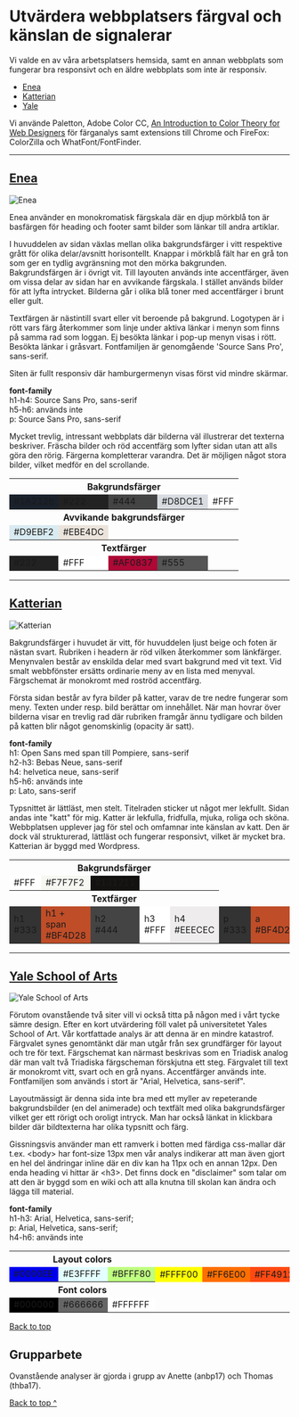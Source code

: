 Utvärdera webbplatsers färgval och känslan de signalerar
===============================

Vi valde en av våra arbetsplatsers hemsida, samt en annan webbplats som fungerar bra responsivt och en äldre webbplats som inte är responsiv.

* <a href="#enea">Enea</a>
* <a href="#katterian">Katterian</a>
* <a href="#yale">Yale</a>

Vi använde Paletton, Adobe Color CC, [An Introduction to Color Theory for Web Designers](https://webdesign.tutsplus.com/articles/an-introduction-to-color-theory-for-web-designers--webdesign-1437) för färganalys samt extensions till Chrome och FireFox: ColorZilla och WhatFont/FontFinder.

---

<span id="enea"></span>[Enea](http://www.enea.com)
---

![Enea](img/analysis/Screenshot-Enea.jpg)

Enea använder en monokromatisk färgskala där en djup mörkblå ton är basfärgen för heading och footer samt bilder som länkar till andra artiklar.

I huvuddelen av sidan växlas mellan olika bakgrundsfärger i vitt respektive grått för olika delar/avsnitt horisontellt. Knappar i mörkblå fält har en grå ton som ger en tydlig avgränsning mot den mörka bakgrunden. Bakgrundsfärgen är i övrigt vit. Till layouten används inte accentfärger, även om vissa delar av sidan har en avvikande färgskala. I stället används bilder för att lyfta intrycket. Bilderna går i olika blå toner med accentfärger i brunt eller gult.

Textfärgen är nästintill svart eller vit beroende på bakgrund. Logotypen är i rött vars färg återkommer som linje under aktiva länkar i menyn som finns på samma rad som loggan. Ej besökta länkar i pop-up menyn visas i rött. Besökta länkar i gråsvart. Fontfamiljen är genomgående 'Source Sans Pro', sans-serif.

Siten är fullt responsiv där hamburgermenyn visas först vid mindre skärmar.

**font-family**  
h1-h4: Source Sans Pro, sans-serif  
h5-h6: används inte  
p: Source Sans Pro, sans-serif  

Mycket trevlig, intressant webbplats där bilderna väl illustrerar det texterna beskriver. Fräscha bilder och röd accentfärg som lyfter sidan utan att alls göra den rörig. Färgerna kompletterar varandra. Det är möjligen något stora bilder, vilket medför en del scrollande.

<table class="web-sites-color-table">
    <tr>
        <th colspan="5">Bakgrundsfärger</th>
    </tr>
    <tr>
        <td style="background-color: #1a212b;" class="light">#1A212b</td>
        <td style="background-color: #222;" class="light">#222</td>
        <td style="background-color: #444;" class="light">#444</td>
        <td style="background-color: #d8dce1;"><span class="dark">#D8DCE1</span></td>
        <td style="background-color: #fff;"><span class="dark">#FFF</span></td>
    </tr>
    <tr>
        <th colspan="5">Avvikande bakgrundsfärger</th>
    </tr>
    <tr>
        <td style="background-color: #d9ebf2;"><span class="dark">#D9EBF2</span></td>
        <td style="background-color: #ebe4dc;"><span class="dark">#EBE4DC</span></td>
    </tr>
    <tr>
        <th colspan="5">Textfärger</th>
    </tr>
    <tr>
        <td style="background-color: #222;" class="light">#222</td>
        <td style="background-color: #FFF;" class="dark">#FFF</td>
        <td style="background-color: #af0837;" class="light">#AF0837</td>
        <td style="background-color: #555;" class="light">#555</td>
    </tr>
</table>

---

<span id="katterian"></span>[Katterian](http://www.katterian.se)
---

![Katterian](img/analysis/Screenshot-Katterian.jpg)

Bakgrundsfärger i huvudet är vitt, för huvuddelen ljust beige och foten är nästan svart. Rubriken i headern är röd vilken återkommer som länkfärger. Menynvalen består av enskilda delar med svart bakgrund med vit text. Vid smalt webbfönster ersätts ordinarie meny av en lista med menyval. Färgschemat är monokromt med roströd accentfärg.

Första sidan består av fyra bilder på katter, varav de tre nedre fungerar som meny. Texten under resp. bild berättar om innehållet. När man hovrar över bilderna visar en trevlig rad där rubriken framgår ännu tydligare och bilden på katten blir något genomskinlig (opacity är satt).

**font-family**  
h1: Open Sans med span till Pompiere, sans-serif  
h2-h3: Bebas Neue, sans-serif  
h4: helvetica neue, sans-serif  
h5-h6: används inte  
p: Lato, sans-serif  

Typsnittet är lättläst, men stelt. Titelraden sticker ut något mer lekfullt. Sidan andas inte "katt" för mig. Katter är lekfulla, fridfulla, mjuka, roliga och sköna. Webbplatsen upplever jag för stel och omfamnar inte känslan av katt. Den är dock väl strukturerad, lättläst och fungerar responsivt, vilket är mycket bra. Katterian är byggd med Wordpress.

<table class="web-sites-color-table">
    <tr>
        <th colspan="5">Bakgrundsfärger</th>
    </tr>
    <tr>
        <td style="background-color: #FFF;" class="dark">#FFF</td>
        <td style="background-color: #F7F7F2;" class="dark">#F7F7F2</td>
        <td style="background-color: #131211;" class="light">#131211</td>
    </tr>
    <tr>
        <th colspan="5">Textfärger</th>
    </tr>
    <tr>
        <td style="background-color: #333;" class="light">h1<br>#333</td>
        <td style="background-color: #BF4D28;" class="light">h1 + span<br>#BF4D28</td>
        <td style="background-color: #444;" class="light">h2<br>#444</td>
        <td style="background-color: #FFF;" class="dark">h3<br>#FFF</td>
        <td style="background-color: #EEECEC;" class="dark">h4<br>#EEECEC</td>
        <td style="background-color: #333;" class="light">p<br>#333</td>
        <td style="background-color: #BF4D28;" class="light">a<br>#BF4D28</td>
    </tr>
</table>

---

<span id="yale"></span>[Yale School of Arts](http://art.yale.edu)
---

![Yale School of Arts](img/analysis/Screenshot-YaleArt.jpg)

Förutom ovanstående två siter vill vi också titta på någon med i vårt tycke sämre design. Efter en kort utvärdering föll valet på universitetet Yales School of Art. Vår kortfattade analys är att denna är en mindre katastrof. Färgvalet synes genomtänkt där man utgår från sex grundfärger för layout och tre för text. Färgschemat kan närmast beskrivas som en Triadisk analog där man valt två Triadiska färgscheman förskjutna ett steg. Färgvalet till text är monokromt vitt, svart och en grå nyans. Accentfärger används inte. Fontfamiljen som används i stort är "Arial, Helvetica, sans-serif".

Layoutmässigt är denna sida inte bra med ett myller av repeterande bakgrundsbilder (en del animerade) och textfält med olika bakgrundsfärger vilket ger ett rörigt och oroligt intryck. Man har också länkat in klickbara bilder där bildtexterna har olika typsnitt och färg.

Gissningsvis använder man ett ramverk i botten med färdiga css-mallar där t.ex. &lt;body&gt; har font-size 13px men vår analys indikerar att man även gjort en hel del ändringar inline där en div kan ha 11px och en annan 12px. Den enda heading vi hittar är &lt;h3&gt;. Det finns dock en "disclaimer" som talar om att den är byggd som en wiki och att alla knutna till skolan kan ändra och lägga till material.

**font-family**  
h1-h3: Arial, Helvetica, sans-serif;  
p: Arial, Helvetica, sans-serif;  
h4-h6: används inte  

<table class="web-sites-color-table">
    <tr>
        <th colspan="3">Layout colors</th>
    </tr>
    <tr>
        <td style="background-color: #0000EE;" class="light">#0000EE</td>
        <td style="background-color: #E3FFFF; class="dark"">#E3FFFF</td>
        <td style="background-color: #BFFF80;" class="dark">#BFFF80</td>
        <td style="background-color: #FFFF00;" class="dark">#FFFF00</td>
        <td style="background-color: #FF6E00;" class="light">#FF6E00</td>
        <td style="background-color: #FF4912;" class="light">#FF4912</td>
    </tr>
    <tr>
        <th colspan="3">Font colors</th>
    </tr>
    <tr>
        <td style="background-color: #000000;" class="light">#000000</td>
        <td style="background-color: #666666;" class="light">#666666</td>
        <td style="background-color: #FFFFFF;" class="dark">#FFFFFF</td>
    </tr>
</table>

<a href="#">Back to top</a>


Grupparbete
---
Ovanstående analyser är gjorda i grupp av Anette (anbp17) och Thomas (thba17).

<a href="#">Back to top ^</a>
